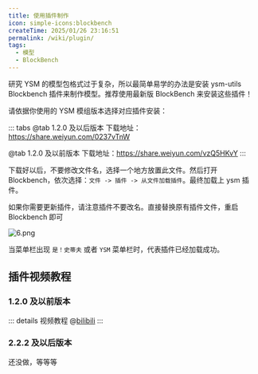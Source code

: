 ```yaml
---
title: 使用插件制作
icon: simple-icons:blockbench
createTime: 2025/01/26 23:16:51
permalink: /wiki/plugin/
tags:
  - 模型
  - BlockBench
---
```



研究 YSM 的模型包格式过于复杂，所以最简单易学的办法是安装 ysm-utils Blockbench 插件来制作模型。推荐使用最新版 BlockBench 来安装这些插件！

请依据你使用的 YSM 模组版本选择对应插件安装：

::: tabs
@tab 1.2.0 及以后版本
下载地址：<https://share.weiyun.com/0237vTnW>

@tab 1.2.0 及以前版本
下载地址：<https://share.weiyun.com/vzQ5HKvY>
:::


下载好以后，不要修改文件名，选择一个地方放置此文件。然后打开 Blockbench，依次选择：`文件 -> 插件 -> 从文件加载插件`。最终加载上 ysm 插件。

如果你需要更新插件，请注意插件不要改名。直接替换原有插件文件，重启 Blockbench 即可

![6.png](https://s2.loli.net/2023/06/26/HpVFRtY8WCnP25G.png)

当菜单栏出现 `是！史蒂夫` 或者 `YSM` 菜单栏时，代表插件已经加载成功。

## 插件视频教程
### 1.2.0 及以前版本
::: details 视频教程
@[bilibili](BV1ah4y187xT)
:::

### 2.2.2 及以后版本
还没做，等等等
